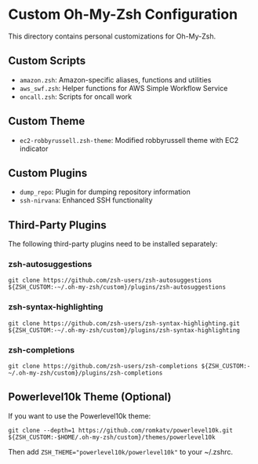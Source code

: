 # Custom Oh-My-Zsh Configuration

This directory contains personal customizations for Oh-My-Zsh.

## Custom Scripts
- `amazon.zsh`: Amazon-specific aliases, functions and utilities
- `aws_swf.zsh`: Helper functions for AWS Simple Workflow Service
- `oncall.zsh`: Scripts for oncall work

## Custom Theme
- `ec2-robbyrussell.zsh-theme`: Modified robbyrussell theme with EC2 indicator

## Custom Plugins
- `dump_repo`: Plugin for dumping repository information
- `ssh-nirvana`: Enhanced SSH functionality

## Third-Party Plugins
The following third-party plugins need to be installed separately:

### zsh-autosuggestions
```
git clone https://github.com/zsh-users/zsh-autosuggestions ${ZSH_CUSTOM:-~/.oh-my-zsh/custom}/plugins/zsh-autosuggestions
```

### zsh-syntax-highlighting
```
git clone https://github.com/zsh-users/zsh-syntax-highlighting.git ${ZSH_CUSTOM:-~/.oh-my-zsh/custom}/plugins/zsh-syntax-highlighting
```

### zsh-completions
```
git clone https://github.com/zsh-users/zsh-completions ${ZSH_CUSTOM:-~/.oh-my-zsh/custom}/plugins/zsh-completions
```

## Powerlevel10k Theme (Optional)
If you want to use the Powerlevel10k theme:
```
git clone --depth=1 https://github.com/romkatv/powerlevel10k.git ${ZSH_CUSTOM:-$HOME/.oh-my-zsh/custom}/themes/powerlevel10k
```

Then add `ZSH_THEME="powerlevel10k/powerlevel10k"` to your ~/.zshrc.